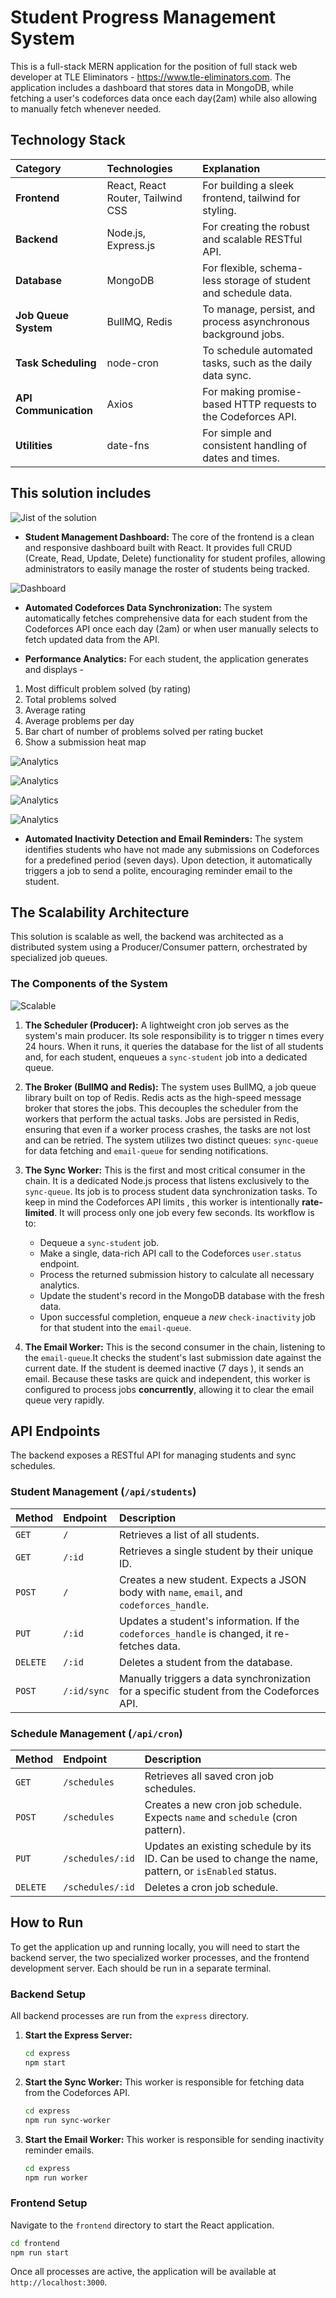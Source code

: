 # Student Progress Management System

This is a full-stack MERN application for the position of full stack web developer at TLE Eliminators - https://www.tle-eliminators.com. The application includes a dashboard that stores data in MongoDB, while fetching a user's codeforces data once each day(2am) while also allowing to manually fetch whenever needed. 


## Technology Stack

| Category             | Technologies                               | Explanation                                                     |
| :------------------- | :----------------------------------------- | :-------------------------------------------------------------- |
| **Frontend**         | React, React Router, Tailwind CSS          | For building a sleek frontend, tailwind for styling. |
| **Backend**          | Node.js, Express.js                        | For creating the robust and scalable RESTful API.               |
| **Database**         | MongoDB                                    | For flexible, schema-less storage of student and schedule data.    |
| **Job Queue System** | BullMQ, Redis                              | To manage, persist, and process asynchronous background jobs.     |
| **Task Scheduling**  | node-cron                                  | To schedule automated tasks, such as the daily data sync.       |
| **API Communication**| Axios                                      | For making promise-based HTTP requests to the Codeforces API.   |
| **Utilities**        | date-fns                                   | For simple and consistent handling of dates and times.          |


## This solution includes


![Jist of the solution](images/jist.png)


*   **Student Management Dashboard:** The core of the frontend is a clean and responsive dashboard built with React. It provides full CRUD (Create, Read, Update, Delete) functionality for student profiles, allowing administrators to easily manage the roster of students being tracked.

  
![Dashboard](images/dashboard.png)


*   **Automated Codeforces Data Synchronization:** The system automatically fetches comprehensive data for each student from the Codeforces API once each day (2am) or when user manually selects to fetch updated data from the API.




*   **Performance Analytics:** For each student, the application generates and displays -
1. Most difficult problem solved (by rating)
2. Total problems solved
3. Average rating
4. Average problems per day
5. Bar chart of number of problems solved per rating bucket
6. Show a submission heat map


![Analytics](images/analytics-1.png)


![Analytics](images/dashboard-2.png)


![Analytics](images/dashboard-3.png)


![Analytics](images/analytics-2.png)


*   **Automated Inactivity Detection and Email Reminders:** The system  identifies students who have not made any submissions on Codeforces for a predefined period (seven days). Upon detection, it automatically triggers a job to send a polite, encouraging reminder email to the student. 

## The Scalability Architecture

This solution is scalable as well, the backend was architected as a distributed system using a Producer/Consumer pattern, orchestrated by specialized job queues. 

### The Components of the System


![Scalable](images/scalable.png)


1.  **The Scheduler (Producer):** A lightweight cron job serves as the system's main producer. Its sole responsibility is to trigger n times every 24 hours. When it runs, it queries the database for the list of all students and, for each student, enqueues a `sync-student` job into a dedicated queue. 

2.  **The Broker (BullMQ and Redis):** The system uses BullMQ, a job queue library built on top of Redis. Redis acts as the high-speed message broker that stores the jobs. This decouples the scheduler from the workers that perform the actual tasks. Jobs are persisted in Redis, ensuring that even if a worker process crashes, the tasks are not lost and can be retried. The system utilizes two distinct queues: `sync-queue` for data fetching and `email-queue` for sending notifications.

3.  **The Sync Worker:** This is the first and most critical consumer in the chain. It is a dedicated Node.js process that listens exclusively to the `sync-queue`. Its job is to process student data synchronization tasks. To keep in mind the Codeforces API limits , this worker is intentionally **rate-limited**. It will process only one job every few seconds. Its workflow is to:
    *   Dequeue a `sync-student` job.
    *   Make a single, data-rich API call to the Codeforces `user.status` endpoint.
    *   Process the returned submission history to calculate all necessary analytics.
    *   Update the student's record in the MongoDB database with the fresh data.
    *   Upon successful completion, enqueue a *new* `check-inactivity` job for that student into the `email-queue`.

4.  **The Email Worker:** This is the second consumer in the chain, listening to the `email-queue`.It checks the student's last submission date against the current date. If the student is deemed inactive (7 days ), it sends an email. Because these tasks are quick and independent, this worker is configured to process jobs **concurrently**, allowing it to clear the email queue very rapidly.

## API Endpoints

The backend exposes a RESTful API for managing students and sync schedules.

### Student Management (`/api/students`)

| Method | Endpoint               | Description                                                                                                   |
| :----- | :--------------------- | :------------------------------------------------------------------------------------------------------------ |
| `GET`  | `/`                    | Retrieves a list of all students.                                                                             |
| `GET`  | `/:id`                 | Retrieves a single student by their unique ID.                                                                |
| `POST` | `/`                    | Creates a new student. Expects a JSON body with `name`, `email`, and `codeforces_handle`.                       |
| `PUT`  | `/:id`                 | Updates a student's information. If the `codeforces_handle` is changed, it re-fetches data.                    |
| `DELETE`| `/:id`                 | Deletes a student from the database.                                                                          |
| `POST` | `/:id/sync`            | Manually triggers a data synchronization for a specific student from the Codeforces API.                      |

### Schedule Management (`/api/cron`)

| Method | Endpoint               | Description                                                                                                   |
| :----- | :--------------------- | :------------------------------------------------------------------------------------------------------------ |
| `GET`  | `/schedules`           | Retrieves all saved cron job schedules.                                                                       |
| `POST` | `/schedules`           | Creates a new cron job schedule. Expects `name` and `schedule` (cron pattern).                                |
| `PUT`  | `/schedules/:id`       | Updates an existing schedule by its ID. Can be used to change the name, pattern, or `isEnabled` status.       |
| `DELETE`| `/schedules/:id`       | Deletes a cron job schedule.                                                                                  |


## How to Run

To get the application up and running locally, you will need to start the backend server, the two specialized worker processes, and the frontend development server. Each should be run in a separate terminal.

### Backend Setup

All backend processes are run from the `express` directory.

1.  **Start the Express Server:**
    ```bash
    cd express
    npm start
    ```

2.  **Start the Sync Worker:** This worker is responsible for fetching data from the Codeforces API.
    ```bash
    cd express
    npm run sync-worker
    ```

3.  **Start the Email Worker:** This worker is responsible for sending inactivity reminder emails.
    ```bash
    cd express
    npm run worker
    ```

### Frontend Setup

Navigate to the `frontend` directory to start the React application.

```bash
cd frontend
npm run start
```

Once all processes are active, the application will be available at `http://localhost:3000`.

